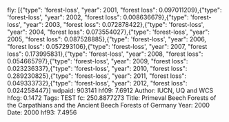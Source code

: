 fly: [{"type": 'forest-loss', "year": 2001, "forest loss": 0.097011209},{"type": 'forest-loss', "year": 2002, "forest loss": 0.008636679},{"type": 'forest-loss', "year": 2003, "forest loss": 0.072878422},{"type": 'forest-loss', "year": 2004, "forest loss": 0.073554027},{"type": 'forest-loss', "year": 2005, "forest loss": 0.087528885},{"type": 'forest-loss', "year": 2006, "forest loss": 0.057293106},{"type": 'forest-loss', "year": 2007, "forest loss": 0.173995831},{"type": 'forest-loss', "year": 2008, "forest loss": 0.054665797},{"type": 'forest-loss', "year": 2009, "forest loss": 0.023236337},{"type": 'forest-loss', "year": 2010, "forest loss": 0.289230825},{"type": 'forest-loss', "year": 2011, "forest loss": 0.049333732},{"type": 'forest-loss', "year": 2012, "forest loss": 0.024258447}]
wdpaid: 903141
hf09: 7.6912
Author: IUCN, UQ and WCS
hfcg: 0.1472
Tags: TEST
fc: 250.8877273
Title: Primeval Beech Forests of the Carpathians and the Ancient Beech Forests of Germany
Year: 2000
Date: 2000
hf93: 7.4956
